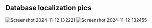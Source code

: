 ## Database localization pics

![Screenshot 2024-11-12 132221](https://github.com/user-attachments/assets/13ec05f5-57e9-47a3-8324-702e47480a8a)
![Screenshot 2024-11-12 132455](https://github.com/user-attachments/assets/2c0301bf-a7fc-4d39-9aeb-e70fec6c0dd0)
